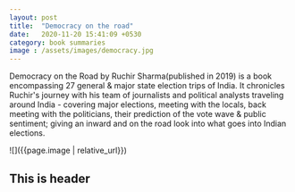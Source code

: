 ```yaml
---
layout: post
title:  "Democracy on the road"
date:   2020-11-20 15:41:09 +0530
category: book summaries
image : /assets/images/democracy.jpg
---
```


Democracy on the Road by Ruchir Sharma(published in 2019) is a book encompassing 27 general & major state election trips of India. It chronicles Ruchir's journey with his team of journalists and political analysts traveling around India - covering major elections, meeting with the locals, back meeting with the politicians, their prediction of the vote wave & public sentiment; giving an inward and on the road look into what goes into Indian elections.

![]({{page.image | relative_url}})

## This is header